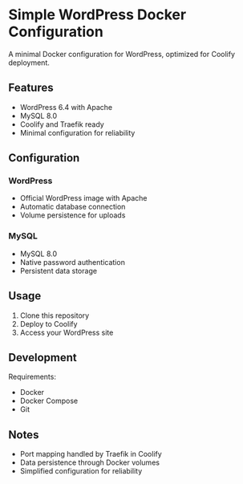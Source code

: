 # Simple WordPress Docker Configuration

A minimal Docker configuration for WordPress, optimized for Coolify deployment.

## Features

- WordPress 6.4 with Apache
- MySQL 8.0
- Coolify and Traefik ready
- Minimal configuration for reliability

## Configuration

### WordPress
- Official WordPress image with Apache
- Automatic database connection
- Volume persistence for uploads

### MySQL
- MySQL 8.0
- Native password authentication
- Persistent data storage

## Usage

1. Clone this repository
2. Deploy to Coolify
3. Access your WordPress site

## Development

Requirements:
- Docker
- Docker Compose
- Git

## Notes

- Port mapping handled by Traefik in Coolify
- Data persistence through Docker volumes
- Simplified configuration for reliability